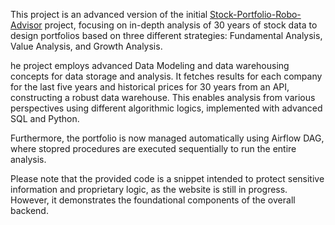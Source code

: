 This project is an advanced version of the initial [Stock-Portfolio-Robo-Advisor](https://github.com/sushantsbelapurkar/Stock-Portfolio-Robo-Advisor) project, focusing on in-depth analysis of 30 years of stock data to design portfolios based on three different strategies: Fundamental Analysis, Value Analysis, and Growth Analysis.

he project employs advanced Data Modeling and data warehousing concepts for data storage and analysis. It fetches results for each company for the last five years and historical prices for 30 years from an API, constructing a robust data warehouse. This enables analysis from various perspectives using different algorithmic logics, implemented with advanced SQL and Python.

Furthermore, the portfolio is now managed automatically using Airflow DAG, where stopred procedures are executed sequentially to run the entire analysis.

Please note that the provided code is a snippet intended to protect sensitive information and proprietary logic, as the website is still in progress. However, it demonstrates the foundational components of the overall backend.
